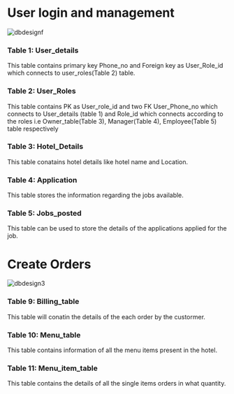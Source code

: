 # User login and management 
![dbdesignf](https://github.com/TableByte/DineConnect/assets/96981272/ececef0e-abdc-4eb1-a32d-155be1fe7215)

### Table 1: User_details
This table contains primary key Phone_no and Foreign key as User_Role_id which connects to user_roles(Table 2) table.

### Table 2: User_Roles
This table contains PK as User_role_id and two FK User_Phone_no which connects to User_details (table 1) and Role_id which connects according to the roles i.e Owner_table(Table 3), Manager(Table 4), Employee(Table 5)  table respectively 

### Table 3: Hotel_Details
This table conatains hotel details like hotel name and Location.

### Table 4: Application
This table stores the information regarding the jobs available.

### Table 5: Jobs_posted
This table can be used to store the details of the applications applied for the job.

# Create Orders
![dbdesign3](https://github.com/TableByte/DineConnect/assets/96981272/5a4ffd83-5287-43e6-a822-01b628185d24)

### Table 9: Billing_table
This table will conatin the details of the each order by the custormer.

### Table 10: Menu_table
This table contains information of all the menu items present in the hotel.

### Table 11: Menu_item_table
This table contains the details of all the single items orders in what quantity.
